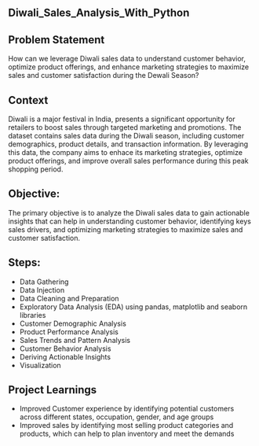 ## Diwali_Sales_Analysis_With_Python

## **Problem Statement**

How can we leverage Diwali sales data to understand customer behavior, optimize product offerings, and enhance marketing strategies to maximize sales and customer satisfaction
during the Dewali Season?

## **Context**

Diwali is a major festival in India, presents a significant opportunity for retailers to boost sales through targeted marketing and promotions. The dataset contains sales data
during the Diwali season, including customer demographics, product details, and transaction information. By leveraging this data, the company aims to enhace its marketing
strategies, optimize product offerings, and improve overall sales performance during this peak shopping period.

## **Objective:**

The primary objective is to analyze the Diwali sales data to gain actionable insights that can help in understanding customer behavior, identifying keys sales drivers, and
optimizing marketing strategies to maximize sales and customer satisfaction.

## **Steps:**

- Data Gathering
- Data Injection
- Data Cleaning and Preparation
- Exploratory Data Analysis (EDA) using pandas, matplotlib and seaborn libraries
- Customer Demographic Analysis
- Product Performance Analysis
- Sales Trends and Pattern Analysis
- Customer Behavior Analysis
- Deriving Actionable Insights
- Visualization

## **Project Learnings**

- Improved Customer experience by identifying potential customers across different states, occupation, gender, and age groups
- Improved sales by identifying most selling product categories and products, which can help to plan inventory and meet the demands
  
